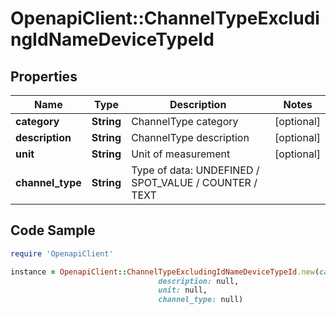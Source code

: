 # OpenapiClient::ChannelTypeExcludingIdNameDeviceTypeId

## Properties

Name | Type | Description | Notes
------------ | ------------- | ------------- | -------------
**category** | **String** | ChannelType category | [optional] 
**description** | **String** | ChannelType description | [optional] 
**unit** | **String** | Unit of measurement | [optional] 
**channel_type** | **String** | Type of data: UNDEFINED / SPOT_VALUE / COUNTER / TEXT | 

## Code Sample

```ruby
require 'OpenapiClient'

instance = OpenapiClient::ChannelTypeExcludingIdNameDeviceTypeId.new(category: null,
                                 description: null,
                                 unit: null,
                                 channel_type: null)
```


